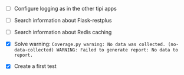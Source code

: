 - [ ] Configure logging as in the other tipi apps
- [ ] Search information about Flask-restplus
- [ ] Search information about Redis caching


- [x] Solve warning: `Coverage.py warning: No data was collected. (no-data-collected) WARNING: Failed to generate report: No data to report.`
- [x] Create a first test
